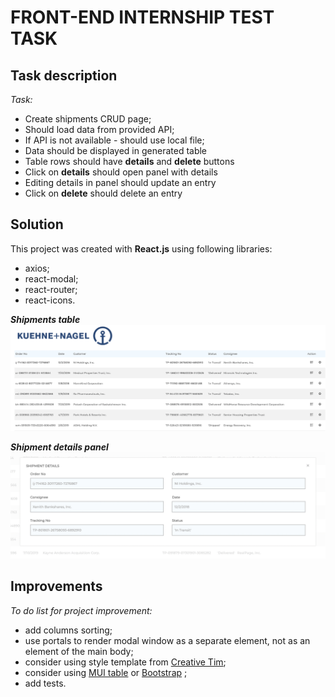 # FRONT-END INTERNSHIP TEST TASK

## Task description

_Task:_

- Create shipments CRUD page;
- Should load data from provided API;
- If API is not available - should use local file;
- Data should be displayed in generated table
- Table rows should have **details** and **delete** buttons
- Click on **details** should open panel with details
- Editing details in panel should update an entry
- Click on **delete** should delete an entry

## Solution

This project was created with **React.js** using following libraries:

- axios;
- react-modal;
- react-router;
- react-icons.

**_Shipments table_**
![Table](./img/Table.png)

**_Shipment details panel_**
![ShipmentTable](./img/ModalTable.png)

## Improvements

_To do list for project improvement:_

- add columns sorting;
- use portals to render modal window as a separate element, not as an element of the main body;
- consider using style template from [Creative Tim](https://www.creative-tim.com/);
- consider using [MUI table](https://mui.com/material-ui/react-table/) or [Bootstrap](https://getbootstrap.com/) ;
- add tests.
